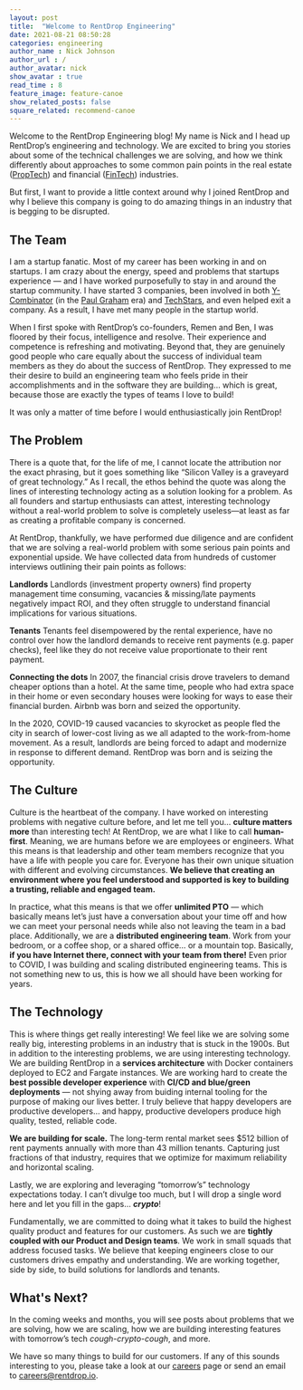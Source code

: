 ```yaml
---
layout: post
title:  "Welcome to RentDrop Engineering"
date: 2021-08-21 08:50:28
categories: engineering
author_name : Nick Johnson
author_url : /
author_avatar: nick
show_avatar : true
read_time : 8
feature_image: feature-canoe
show_related_posts: false
square_related: recommend-canoe
---
```


Welcome to the RentDrop Engineering blog! My name is Nick and I head up RentDrop’s engineering and technology. We are excited to bring you stories about some of the technical challenges we are solving, and how we think differently about approaches to some common pain points in the real estate (<a href="https://en.wikipedia.org/wiki/Property_technology" target="_blank">PropTech</a>) and financial (<a href="https://en.wikipedia.org/wiki/Financial_technology" target="_blank">FinTech</a>) industries.

But first, I want to provide a little context around why I joined RentDrop and why I believe this company is going to do amazing things in an industry that is begging to be disrupted.

## The Team
I am a startup fanatic. Most of my career has been working in and on startups. I am crazy about the energy, speed and problems that startups experience — and I have worked purposefully to stay in and around the startup community. I have started 3 companies, been involved in both <a href="https://www.ycombinator.com/" target="_blank">Y-Combinator</a> (in the <a href="https://en.wikipedia.org/wiki/Paul_Graham_(programmer)" target="_blank">Paul Graham</a> era) and <a href="https://www.techstars.com/" target="_blank">TechStars</a>, and even helped exit a company. As a result, I have met many people in the startup world. 

When I first spoke with RentDrop’s co-founders, Remen and Ben, I was floored by their focus, intelligence and resolve. Their experience and competence is refreshing and motivating. Beyond that, they are genuinely good people who care equally about the success of individual team members as they do about the success of RentDrop. They expressed to me their desire to build an engineering team who feels pride in their accomplishments	 and in the software they are building… which is great, because those are exactly the types of teams I love to build!

It was only a matter of time before I would enthusiastically join RentDrop!

## The Problem
There is a quote that, for the life of me, I cannot locate the attribution nor the exact phrasing, but it goes something like “Silicon Valley is a graveyard of great technology.” As I recall, the ethos behind the quote was along the lines of interesting technology acting as a solution looking for a problem. As all founders and startup enthusiasts can attest, interesting technology without a real-world problem to solve is completely useless—at least as far as creating a profitable company is concerned. 

At RentDrop, thankfully, we have performed due diligence and are confident that we are solving a real-world problem with some serious pain points and exponential upside. We have collected data from hundreds of customer interviews outlining their pain points as follows:

**Landlords**
Landlords (investment property owners) find property management time consuming, vacancies & missing/late payments negatively impact ROI, and they often struggle to understand financial implications for various situations.

**Tenants**
Tenants feel disempowered by the rental experience, have no control over how the landlord demands to receive rent payments (e.g. paper checks), feel like they do not receive value proportionate to their rent payment.

**Connecting the dots**
In 2007, the financial crisis drove travelers to demand cheaper options than a hotel. At the same time, people who had extra space in their home or even secondary houses were looking for ways to ease their financial burden. Airbnb was born and seized the opportunity.

In the 2020, COVID-19 caused vacancies to skyrocket as people fled the city in search of lower-cost living as we all adapted to the work-from-home movement. As a result, landlords are being forced to adapt and  modernize in response to different demand. RentDrop was born and is seizing the opportunity.

## The Culture
Culture is the heartbeat of the company. I have worked on interesting problems with negative culture before, and let me tell you… **culture matters more** than interesting tech! At RentDrop, we are what I like to call **human-first**. Meaning, we are humans before we are employees or engineers. What this means is that leadership and other team members recognize that you have a life with people you care for. Everyone has their own unique situation with different and evolving circumstances. **We believe that creating an environment where you feel understood and supported is key to building a trusting, reliable and engaged team.** 

In practice, what this means is that we offer **unlimited PTO** — which basically means let’s just have a conversation about your time off and how we can meet your personal needs while also not leaving the team in a bad place. Additionally, we are a **distributed engineering team**. Work from your bedroom, or a coffee shop, or a shared office… or a mountain top. Basically, **if you have Internet there, connect with your team from there!** Even prior to COVID, I was building and scaling distributed engineering teams. This is not something new to us, this is how we all should have been working for years.


## The Technology
This is where things get really interesting! We feel like we are solving some really big, interesting problems in an industry that is stuck in the 1900s. But in addition to the interesting problems, we are using interesting technology. We are building RentDrop in a **services architecture** with Docker containers deployed to EC2 and Fargate instances. We are working hard to create the **best possible developer experience** with **CI/CD and blue/green deployments** — not shying away from buiding internal tooling for the purpose of making our lives better. I truly believe that happy developers are productive developers… and happy, productive developers produce high quality, tested, reliable code.

**We are building for scale.** The long-term rental market sees $512 billion of rent payments annually with more than 43 million tenants. Capturing just fractions of that industry, requires that we optimize for maximum reliability and horizontal scaling.

Lastly, we are exploring and leveraging “tomorrow’s” technology expectations today. I can’t divulge too much, but I will drop a single word here and let you fill in the gaps… **_crypto_**!

Fundamentally, we are committed to doing what it takes to build the highest quality product and features for our customers. As such we are **tightly coupled with our Product and Design teams**. We work in small squads that address focused tasks. We believe that keeping engineers close to our customers drives empathy and understanding. We are working together, side by side, to build solutions for landlords and tenants.

## What's Next?
In the coming weeks and months, you will see posts about problems that we are solving, how we are scaling, how we are building interesting features with tomorrow’s tech _cough-crypto-cough_, and more.

We have so many things to build for our customers. If any of this sounds interesting to you, please take a look at our [careers](https://www.rentdrop.io/careers) page or send an email to careers@rentdrop.io.